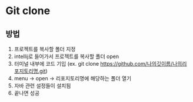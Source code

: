# Git clone

## 방법

1. 프로젝트를 복사할 폴더 지정
2. intellij로 들어가서 프로젝트를 복사할 폴더 open
3. 터미널 내부에 코드 기입 (ex. git clone https://github.com/나의깃이름/나의리포지토리명.git)
4. menu -> open -> 리포지토리명에 해당하는 폴더 열기
5. 자바 관련 설정들이 설치됨
6. 끝나면 성공











